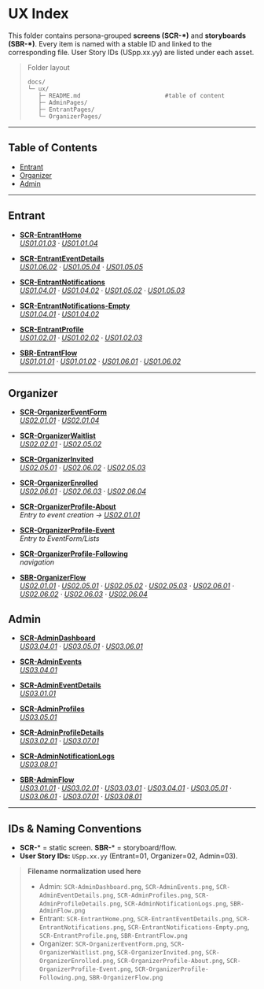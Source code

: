 # UX Index

This folder contains persona-grouped **screens (SCR-*)** and **storyboards (SBR-*)**.
Every item is named with a stable ID and linked to the corresponding file.
User Story IDs (USpp.xx.yy) are listed under each asset.

> Folder layout
>
> ```
> docs/
> └─ ux/
>    ├─ README.md                        #table of content
>    ├─ AdminPages/
>    ├─ EntrantPages/
>    └─ OrganizerPages/
> ```

---

## Table of Contents
- [Entrant](#entrant)
- [Organizer](#organizer)
- [Admin](#admin)

---

## Entrant

- **[SCR-EntrantHome](EntrantPages/SCR-EntrantHome.png)**  
  _[US01.01.03](../backlog/entrant.md#US010103) ·
  [US01.01.04](../backlog/entrant.md#US010104)_

- **[SCR-EntrantEventDetails](EntrantPages/SCR-EntrantEventDetails.png)**  
  _[US01.06.02](../backlog/entrant.md#US010602) ·
  [US01.05.04](../backlog/entrant.md#US010504) ·
  [US01.05.05](../backlog/entrant.md#US010505)_

- **[SCR-EntrantNotifications](EntrantPages/SCR-EntrantNotifications.png)**  
  _[US01.04.01](../backlog/entrant.md#US010401) ·
  [US01.04.02](../backlog/entrant.md#US010402) ·
  [US01.05.02](../backlog/entrant.md#US010502) ·
  [US01.05.03](../backlog/entrant.md#US010503)_

- **[SCR-EntrantNotifications-Empty](EntrantPages/SCR-EntrantNotifications-Empty.png)**  
  _[US01.04.01](../backlog/entrant.md#US010401) ·
  [US01.04.02](../backlog/entrant.md#US010402)_

- **[SCR-EntrantProfile](EntrantPages/SCR-EntrantProfile.png)**  
  _[US01.02.01](../backlog/entrant.md#US010201) ·
  [US01.02.02](../backlog/entrant.md#US010202) ·
  [US01.02.03](../backlog/entrant.md#US010203)_

- **[SBR-EntrantFlow](EntrantPages/SBR-EntrantFlow.png)**  
  _[US01.01.01](../backlog/entrant.md#US010101) ·
  [US01.01.02](../backlog/entrant.md#US010102) ·
  [US01.06.01](../backlog/entrant.md#US010601) ·
  [US01.06.02](../backlog/entrant.md#US010602)_

---

## Organizer

- **[SCR-OrganizerEventForm](OrganizerPages/SCR-OrganizerEventForm.png)**  
  _[US02.01.01](../backlog/organizer.md#US020101) ·
  [US02.01.04](../backlog/organizer.md#US020104)_

- **[SCR-OrganizerWaitlist](OrganizerPages/SCR-OrganizerWaitlist.png)**  
  _[US02.02.01](../backlog/organizer.md#US020201) ·
  [US02.05.02](../backlog/organizer.md#US020502)_

- **[SCR-OrganizerInvited](OrganizerPages/SCR-OrganizerInvited.png)**  
  _[US02.05.01](../backlog/organizer.md#US020501) ·
  [US02.06.02](../backlog/organizer.md#US020602) ·
  [US02.05.03](../backlog/organizer.md#US020503)_

- **[SCR-OrganizerEnrolled](OrganizerPages/SCR-OrganizerEnrolled.png)**  
  _[US02.06.01](../backlog/organizer.md#US020601) ·
  [US02.06.03](../backlog/organizer.md#US020603) ·
  [US02.06.04](../backlog/organizer.md#US020604)_

- **[SCR-OrganizerProfile-About](OrganizerPages/SCR-OrganizerProfile-About.png)**  
  _Entry to event creation → [US02.01.01](../backlog/organizer.md#US020101)_

- **[SCR-OrganizerProfile-Event](OrganizerPages/SCR-OrganizerProfile-Event.png)**  
  _Entry to EventForm/Lists_

- **[SCR-OrganizerProfile-Following](OrganizerPages/SCR-OrganizerProfile-Following.png)**  
  _navigation_

- **[SBR-OrganizerFlow](OrganizerPages/SBR-OrganizerFlow.png)**  
  _[US02.01.01](../backlog/organizer.md#US020101) ·
  [US02.05.01](../backlog/organizer.md#US020501) ·
  [US02.05.02](../backlog/organizer.md#US020502) ·
  [US02.05.03](../backlog/organizer.md#US020503) ·
  [US02.06.01](../backlog/organizer.md#US020601) ·
  [US02.06.02](../backlog/organizer.md#US020602) ·
  [US02.06.03](../backlog/organizer.md#US020603) ·
  [US02.06.04](../backlog/organizer.md#US020604)_

## Admin

- **[SCR-AdminDashboard](AdminPages/SCR-AdminDashboard.png)**  
  _[US03.04.01](../backlog/admin.md#US030401) ·
  [US03.05.01](../backlog/admin.md#US030501) ·
  [US03.06.01](../backlog/admin.md#US030601)_

- **[SCR-AdminEvents](AdminPages/SCR-AdminEvents.png)**  
  _[US03.04.01](../backlog/admin.md#US030401)_

- **[SCR-AdminEventDetails](AdminPages/SCR-AdminEventDetails.png)**  
  _[US03.01.01](../backlog/admin.md#US030101)_

- **[SCR-AdminProfiles](AdminPages/SCR-AdminProfiles.png)**  
  _[US03.05.01](../backlog/admin.md#US030501)_

- **[SCR-AdminProfileDetails](AdminPages/SCR-AdminProfileDetails.png)**  
  _[US03.02.01](../backlog/admin.md#US030201) ·
  [US03.07.01](../backlog/admin.md#US030701)_

- **[SCR-AdminNotificationLogs](AdminPages/SCR-AdminNotificationLogs.png)**  
  _[US03.08.01](../backlog/admin.md#US030801)_

- **[SBR-AdminFlow](AdminPages/SBR-AdminFlow.png)**  
  _[US03.01.01](../backlog/admin.md#US030101) ·
  [US03.02.01](../backlog/admin.md#US030201) ·
  [US03.03.01](../backlog/admin.md#US030301) ·
  [US03.04.01](../backlog/admin.md#US030401) ·
  [US03.05.01](../backlog/admin.md#US030501) ·
  [US03.06.01](../backlog/admin.md#US030601) ·
  [US03.07.01](../backlog/admin.md#US030701) ·
  [US03.08.01](../backlog/admin.md#US030801)_

---

## IDs & Naming Conventions

- **SCR-*** = static screen. **SBR-*** = storyboard/flow.
- **User Story IDs:** `USpp.xx.yy` (Entrant=01, Organizer=02, Admin=03).  

> **Filename normalization used here**  
> - Admin: `SCR-AdminDashboard.png`, `SCR-AdminEvents.png`, `SCR-AdminEventDetails.png`, `SCR-AdminProfiles.png`, `SCR-AdminProfileDetails.png`, `SCR-AdminNotificationLogs.png`, `SBR-AdminFlow.png`  
> - Entrant: `SCR-EntrantHome.png`, `SCR-EntrantEventDetails.png`, `SCR-EntrantNotifications.png`, `SCR-EntrantNotifications-Empty.png`, `SCR-EntrantProfile.png`, `SBR-EntrantFlow.png`  
> - Organizer: `SCR-OrganizerEventForm.png`, `SCR-OrganizerWaitlist.png`, `SCR-OrganizerInvited.png`, `SCR-OrganizerEnrolled.png`, `SCR-OrganizerProfile-About.png`, `SCR-OrganizerProfile-Event.png`, `SCR-OrganizerProfile-Following.png`, `SBR-OrganizerFlow.png`
